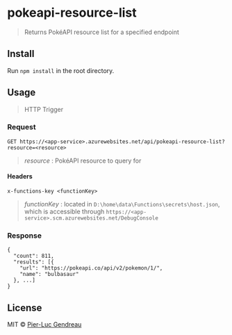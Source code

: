 # pokeapi-resource-list

> Returns PokéAPI resource list for a specified endpoint


## Install

Run `npm install` in the root directory.


## Usage

> HTTP Trigger

### Request

`GET https://<app-service>.azurewebsites.net/api/pokeapi-resource-list?resource=<resource>`

> *resource* : PokéAPI resource to query for

#### Headers

`x-functions-key <functionKey>`

> *functionKey* : located in `D:\home\data\Functions\secrets\host.json`, which is accessible through `https://<app-service>.scm.azurewebsites.net/DebugConsole`

### Response

```
{
  "count": 811,
  "results": [{
    "url": "https://pokeapi.co/api/v2/pokemon/1/",
    "name": "bulbasaur"
  }, ...]
}
```


## License

MIT © [Pier-Luc Gendreau](https://github.com/Zertz)
